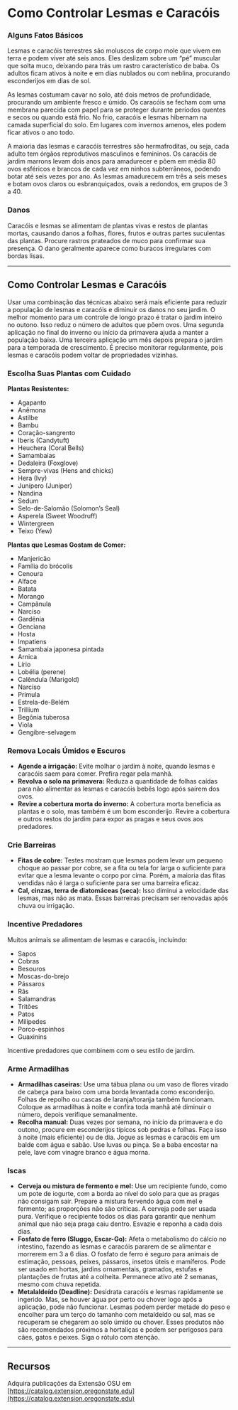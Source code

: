 # Como Controlar Lesmas e Caracóis

### Alguns Fatos Básicos

Lesmas e caracóis terrestres são moluscos de corpo mole que vivem em terra e podem viver até seis anos. Eles deslizam sobre um “pé” muscular que solta muco, deixando para trás um rastro característico de baba. Os adultos ficam ativos à noite e em dias nublados ou com neblina, procurando esconderijos em dias de sol.

As lesmas costumam cavar no solo, até dois metros de profundidade, procurando um ambiente fresco e úmido. Os caracóis se fecham com uma membrana parecida com papel para se proteger durante períodos quentes e secos ou quando está frio. No frio, caracóis e lesmas hibernam na camada superficial do solo. Em lugares com invernos amenos, eles podem ficar ativos o ano todo.

A maioria das lesmas e caracóis terrestres são hermafroditas, ou seja, cada adulto tem órgãos reprodutivos masculinos e femininos. Os caracóis de jardim marrons levam dois anos para amadurecer e põem em média 80 ovos esféricos e brancos de cada vez em ninhos subterrâneos, podendo botar até seis vezes por ano. As lesmas amadurecem em três a seis meses e botam ovos claros ou esbranquiçados, ovais a redondos, em grupos de 3 a 40.

### Danos

Caracóis e lesmas se alimentam de plantas vivas e restos de plantas mortas, causando danos a folhas, flores, frutos e outras partes suculentas das plantas. Procure rastros prateados de muco para confirmar sua presença. O dano geralmente aparece como buracos irregulares com bordas lisas.

---

## Como Controlar Lesmas e Caracóis

Usar uma combinação das técnicas abaixo será mais eficiente para reduzir a população de lesmas e caracóis e diminuir os danos no seu jardim. O melhor momento para um controle de longo prazo é tratar o jardim inteiro no outono. Isso reduz o número de adultos que põem ovos. Uma segunda aplicação no final do inverno ou início da primavera ajuda a manter a população baixa. Uma terceira aplicação um mês depois prepara o jardim para a temporada de crescimento. É preciso monitorar regularmente, pois lesmas e caracóis podem voltar de propriedades vizinhas.

### Escolha Suas Plantas com Cuidado

**Plantas Resistentes:**
- Agapanto
- Anêmona
- Astilbe
- Bambu
- Coração-sangrento
- Iberis (Candytuft)
- Heuchera (Coral Bells)
- Samambaias
- Dedaleira (Foxglove)
- Sempre-vivas (Hens and chicks)
- Hera (Ivy)
- Junípero (Juniper)
- Nandina
- Sedum
- Selo-de-Salomão (Solomon’s Seal)
- Asperela (Sweet Woodruff)
- Wintergreen
- Teixo (Yew)

**Plantas que Lesmas Gostam de Comer:**
- Manjericão
- Família do brócolis
- Cenoura
- Alface
- Batata
- Morango
- Campânula
- Narciso
- Gardênia
- Genciana
- Hosta
- Impatiens
- Samambaia japonesa pintada
- Arnica
- Lírio
- Lobélia (perene)
- Calêndula (Marigold)
- Narciso
- Prímula
- Estrela-de-Belém
- Trillium
- Begônia tuberosa
- Viola
- Gengibre-selvagem

### Remova Locais Úmidos e Escuros

- **Agende a irrigação:** Evite molhar o jardim à noite, quando lesmas e caracóis saem para comer. Prefira regar pela manhã.
- **Revolva o solo na primavera:** Reduza a quantidade de folhas caídas para não alimentar as lesmas e caracóis bebês logo após saírem dos ovos.
- **Revire a cobertura morta do inverno:** A cobertura morta beneficia as plantas e o solo, mas também é um bom esconderijo. Revire a cobertura e outros restos do jardim para expor as pragas e seus ovos aos predadores.

### Crie Barreiras

- **Fitas de cobre:** Testes mostram que lesmas podem levar um pequeno choque ao passar por cobre, se a fita ou tela for larga o suficiente para evitar que a lesma levante o corpo por cima. Porém, a maioria das fitas vendidas não é larga o suficiente para ser uma barreira eficaz.
- **Cal, cinzas, terra de diatomáceas (seca):** Isso diminui a velocidade das lesmas, mas não as mata. Essas barreiras precisam ser renovadas após chuva ou irrigação.

### Incentive Predadores

Muitos animais se alimentam de lesmas e caracóis, incluindo:
- Sapos
- Cobras
- Besouros
- Moscas-do-brejo
- Pássaros
- Rãs
- Salamandras
- Tritões
- Patos
- Milípedes
- Porco-espinhos
- Guaxinins

Incentive predadores que combinem com o seu estilo de jardim.

### Arme Armadilhas

- **Armadilhas caseiras:** Use uma tábua plana ou um vaso de flores virado de cabeça para baixo com uma borda levantada como esconderijo. Folhas de repolho ou cascas de laranja/toranja também funcionam. Coloque as armadilhas à noite e confira toda manhã até diminuir o número, depois verifique semanalmente.
- **Recolha manual:** Duas vezes por semana, no início da primavera e do outono, procure em esconderijos típicos sob pedras e folhas. Faça isso à noite (mais eficiente) ou de dia. Jogue as lesmas e caracóis em um balde com água e sabão. Use luvas ou pinça. Se a baba encostar na pele, lave com vinagre branco e água morna.

### Iscas

- **Cerveja ou mistura de fermento e mel:** Use um recipiente fundo, como um pote de iogurte, com a borda ao nível do solo para que as pragas não consigam sair. Prepare a mistura fervendo água com mel e fermento; as proporções não são críticas. A cerveja pode ser usada pura. Verifique o recipiente todos os dias para garantir que nenhum animal que não seja praga caiu dentro. Esvazie e reponha a cada dois dias.
- **Fosfato de ferro (Sluggo, Escar-Go):** Afeta o metabolismo do cálcio no intestino, fazendo as lesmas e caracóis pararem de se alimentar e morrerem em 3 a 6 dias. O fosfato de ferro é seguro para animais de estimação, pessoas, peixes, pássaros, insetos úteis e mamíferos. Pode ser usado em hortas, jardins ornamentais, gramados, estufas e plantações de frutas até a colheita. Permanece ativo até 2 semanas, mesmo com chuva repetida.
- **Metalaldeído (Deadline):** Desidrata caracóis e lesmas rapidamente se ingerido. Mas, se houver água por perto ou chover logo após a aplicação, pode não funcionar. Lesmas podem perder metade do peso e encolher para um terço do tamanho com metaldeído ou sal, mas se recuperam se chegarem ao solo úmido ou chover. Esses produtos não são recomendados próximos a hortaliças e podem ser perigosos para cães, gatos e peixes. Siga o rótulo com atenção.

---

## Recursos

Adquira publicações da Extensão OSU em [https://catalog.extension.oregonstate.edu](https://catalog.extension.oregonstate.edu)

